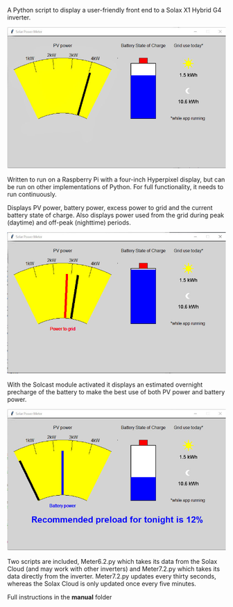 A Python script to display a user-friendly front end to a Solax X1 Hybrid G4 inverter.

![](/Pictures/PVonly.jpg)

Written to run on a Raspberry Pi with a four-inch Hyperpixel display, but can be run on other implementations of Python. For full functionality, it needs to run continuously.

Displays PV power, battery power, excess power to grid and the current battery state of charge.
Also displays power used from the grid during peak (daytime) and off-peak (nighttime) periods.

![](Pictures/Grid.jpg)

With the Solcast module activated it displays an estimated overnight precharge of the battery to make the best use of both PV power and battery power.

![](/Pictures/Preload.jpg)

Two scripts are included, Meter6.2.py which takes its data from the Solax Cloud (and may work with other inverters) and Meter7.2.py which takes its data directly from the inverter.
Meter7.2.py updates every thirty seconds, whereas the Solax Cloud is only updated once every five minutes.

Full instructions in the **manual** folder
 
